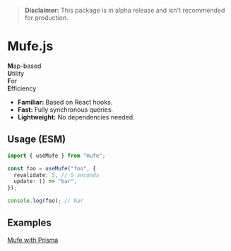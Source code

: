 > **Disclaimer:** This package is in alpha release and isn't recommended for production.

# Mufe.js

**M**ap-based\
**U**tility\
**F**or\
**E**fficiency

- **Familiar:** Based on React hooks.
- **Fast:** Fully synchronous queries.
- **Lightweight:** No dependencies needed.

## Usage (ESM)

```ts
import { useMufe } from "mufe";

const foo = useMufe("foo", {
  revalidate: 5, // 5 seconds
  update: () => "bar",
});

console.log(foo); // bar
```

## Examples

[Mufe with Prisma](https://github.com/FaonDev/mufe-prisma)
